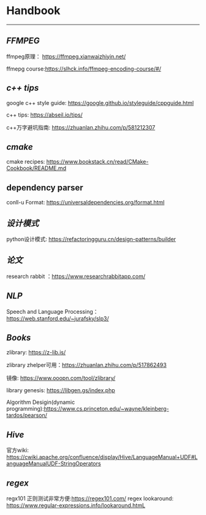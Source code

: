 # Handbook
-----------------------------------------------
*FFMPEG*
---------------------------------------------
ffmpeg原理： https://ffmpeg.xianwaizhiyin.net/

ffmepg course:https://slhck.info/ffmpeg-encoding-course/#/

*c++ tips*
----------------------------------------------
google c++ style guide: https://google.github.io/styleguide/cppguide.html

c++ tips: https://abseil.io/tips/

c++万字避坑指南: https://zhuanlan.zhihu.com/p/581212307

*cmake*
----------------------------------------------
cmake recipes: https://www.bookstack.cn/read/CMake-Cookbook/README.md

**dependency parser**
---------------------------------------------
conll-u Format: https://universaldependencies.org/format.html

*设计模式*
------------------------------------------
python设计模式: https://refactoringguru.cn/design-patterns/builder

*论文*
-----------------------------------------
research rabbit ：https://www.researchrabbitapp.com/

*NLP*
-----------------------------------------
Speech and Language Processing：https://web.stanford.edu/~jurafsky/slp3/


*Books*
-----------------------------------------
zlibrary: https://z-lib.is/

zlibrary zhelper可用：https://zhuanlan.zhihu.com/p/517862493

镜像: https://www.ooopn.com/tool/zlibrary/

library  genesis: https://libgen.gs/index.php 

Algorithm Desigin(dynamic programming):https://www.cs.princeton.edu/~wayne/kleinberg-tardos/pearson/

*Hive*
-----------------------------------------
官方wiki: https://cwiki.apache.org/confluence/display/Hive/LanguageManual+UDF#LanguageManualUDF-StringOperators

*regex*
-------------------------------------------
regx101 正则测试非常方便:https://regex101.com/
regex lookaround: https://www.regular-expressions.info/lookaround.htmL
